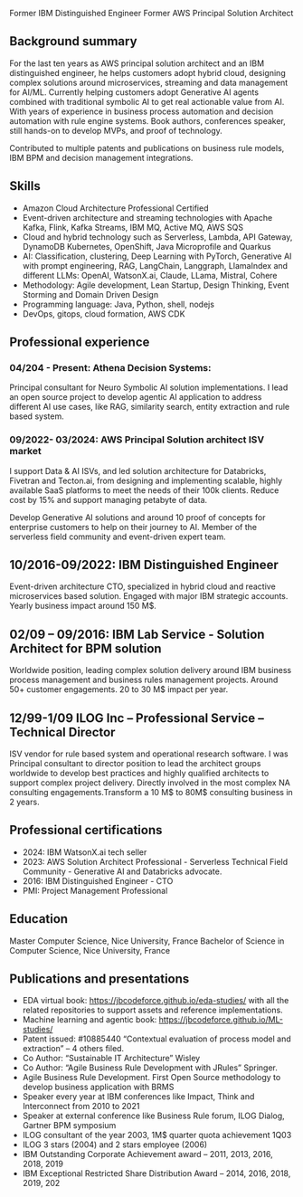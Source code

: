  Former  IBM Distinguished Engineer 
 Former AWS Principal Solution Architect  


## Background summary 

For the last ten years as AWS principal solution architect and an IBM distinguished engineer, he helps customers adopt hybrid cloud, designing complex solutions around microservices, streaming and data management for AI/ML. Currently helping customers adopt Generative AI agents combined with traditional symbolic AI to get real actionable value from AI.   
With years of experience in business process automation and decision automation with rule engine systems. Book authors, conferences speaker, still hands-on to develop MVPs, and proof of technology. 

Contributed to multiple patents and publications on business rule models, IBM BPM and decision management integrations.

## Skills

* Amazon Cloud Architecture Professional Certified
* Event-driven architecture and streaming technologies with Apache Kafka, Flink, Kafka Streams, IBM MQ, Active MQ, AWS SQS 
* Cloud and hybrid technology such as Serverless, Lambda, API Gateway, DynamoDB Kubernetes, OpenShift, Java Microprofile and Quarkus  
* AI: Classification, clustering, Deep Learning with PyTorch, Generative AI  with prompt engineering, RAG, LangChain, Langgraph, LlamaIndex and different LLMs: OpenAI, WatsonX.ai, Claude, LLama, Mistral, Cohere
* Methodology: Agile development, Lean Startup, Design Thinking, Event Storming and Domain Driven Design
* Programming language: Java, Python, shell, nodejs
* DevOps, gitops, cloud formation, AWS CDK


## Professional experience

### 04/204 \- Present: Athena Decision Systems:  
Principal consultant for Neuro Symbolic AI solution implementations.  I lead an open source project to develop agentic AI application to address different AI use cases, like RAG, similarity search, entity extraction and rule based system.

### 09/2022- 03/2024: AWS Principal Solution architect  ISV market

I support Data & AI ISVs, and led solution architecture for Databricks, Fivetran and Tecton.ai, from designing and implementing scalable, highly available SaaS platforms to meet the needs of their 100k clients. 
Reduce cost by 15% and support managing petabyte of data.
 
 Develop Generative AI solutions and around 10 proof of concepts for enterprise customers to help on their 
journey to AI. Member of the serverless field community and event-driven expert team. 

## 10/2016-09/2022: IBM Distinguished Engineer
Event-driven architecture CTO, specialized in hybrid cloud and reactive microservices based solution. Engaged with major IBM strategic accounts. Yearly business impact around 150 M$. 

## 02/09 – 09/2016: IBM Lab Service \- Solution Architect for BPM solution

Worldwide position, leading complex solution delivery around IBM business process management and business rules management projects. Around 50+ customer engagements. 20 to 30 M$ impact per year.

## 12/99-1/09  ILOG Inc – Professional Service – Technical Director
ISV vendor for rule based system and operational research software. I was Principal consultant to director position to lead the architect groups worldwide to develop best practices and highly qualified architects to support complex project delivery. Directly involved in the most complex NA consulting engagements.Transform a 10 M$ to 80M$ consulting business in 2 years.

## Professional certifications
* 2024: IBM WatsonX.ai tech seller
* 2023: AWS Solution Architect Professional - Serverless Technical Field Community - Generative AI and Databricks
 advocate.
* 2016: IBM Distinguished Engineer - CTO
* PMI: Project Management Professional
 
## Education
 Master Computer Science, Nice University, France
 Bachelor of Science in Computer Science, Nice University, France


## Publications and presentations

* EDA virtual book: https://jbcodeforce.github.io/eda-studies/  with  all the related repositories to support assets and reference implementations. 
* Machine learning and agentic book: https://jbcodeforce.github.io/ML-studies/  
* Patent issued: #10885440 “Contextual evaluation of process model and extraction” – 4 others filed.
* Co Author: “Sustainable IT Architecture” Wisley
* Co Author: “Agile Business Rule Development with JRules” Springer. 
* Agile Business Rule Development. First Open Source methodology to develop business application with BRMS 
* Speaker every year at IBM conferences like Impact, Think and Interconnect from  2010 to 2021
* Speaker at external conference like Business Rule forum, ILOG Dialog, Gartner BPM symposium
* ILOG consultant of the year 2003, 1M$ quarter quota achievement 1Q03
* ILOG 3 stars (2004) and 2 stars employee (2006)
* IBM Outstanding Corporate Achievement award – 2011, 2013, 2016, 2018, 2019
* IBM Exceptional Restricted Share Distribution Award – 2014, 2016, 2018, 2019, 202